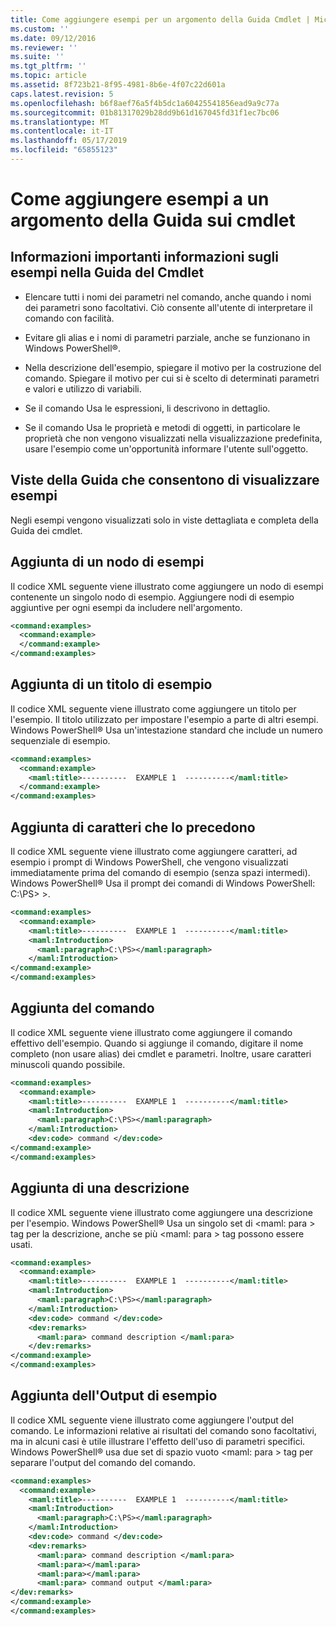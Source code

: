 ```yaml
---
title: Come aggiungere esempi per un argomento della Guida Cmdlet | Microsoft Docs
ms.custom: ''
ms.date: 09/12/2016
ms.reviewer: ''
ms.suite: ''
ms.tgt_pltfrm: ''
ms.topic: article
ms.assetid: 8f723b21-8f95-4981-8b6e-4f07c22d601a
caps.latest.revision: 5
ms.openlocfilehash: b6f8aef76a5f4b5dc1a60425541856ead9a9c77a
ms.sourcegitcommit: 01b81317029b28dd9b61d167045fd31f1ec7bc06
ms.translationtype: MT
ms.contentlocale: it-IT
ms.lasthandoff: 05/17/2019
ms.locfileid: "65855123"
---
```

# <a name="how-to-add-examples-to-a-cmdlet-help-topic"></a>Come aggiungere esempi a un argomento della Guida sui cmdlet

## <a name="things-to-know-about-examples-in-cmdlet-help"></a>Informazioni importanti informazioni sugli esempi nella Guida del Cmdlet

- Elencare tutti i nomi dei parametri nel comando, anche quando i nomi dei parametri sono facoltativi. Ciò consente all'utente di interpretare il comando con facilità.

- Evitare gli alias e i nomi di parametri parziale, anche se funzionano in Windows PowerShell®.

- Nella descrizione dell'esempio, spiegare il motivo per la costruzione del comando. Spiegare il motivo per cui si è scelto di determinati parametri e valori e utilizzo di variabili.

- Se il comando Usa le espressioni, li descrivono in dettaglio.

- Se il comando Usa le proprietà e metodi di oggetti, in particolare le proprietà che non vengono visualizzati nella visualizzazione predefinita, usare l'esempio come un'opportunità informare l'utente sull'oggetto.

## <a name="help-views-that-display-examples"></a>Viste della Guida che consentono di visualizzare esempi

Negli esempi vengono visualizzati solo in viste dettagliata e completa della Guida dei cmdlet.

## <a name="adding-an-examples-node"></a>Aggiunta di un nodo di esempi

Il codice XML seguente viene illustrato come aggiungere un nodo di esempi contenente un singolo nodo di esempio. Aggiungere nodi di esempio aggiuntive per ogni esempi da includere nell'argomento.

```xml
<command:examples>
  <command:example>
  </command:example>
</command:examples>
```

## <a name="adding-an-example-title"></a>Aggiunta di un titolo di esempio

Il codice XML seguente viene illustrato come aggiungere un titolo per l'esempio. Il titolo utilizzato per impostare l'esempio a parte di altri esempi. Windows PowerShell® Usa un'intestazione standard che include un numero sequenziale di esempio.

```xml
<command:examples>
  <command:example>
    <maml:title>----------  EXAMPLE 1  ----------</maml:title>
  </command:example>
</command:examples>
```

## <a name="adding-preceding-characters"></a>Aggiunta di caratteri che lo precedono

Il codice XML seguente viene illustrato come aggiungere caratteri, ad esempio i prompt di Windows PowerShell, che vengono visualizzati immediatamente prima del comando di esempio (senza spazi intermedi). Windows PowerShell® Usa il prompt dei comandi di Windows PowerShell: C:\PS&GT; &GT;.

```xml
<command:examples>
  <command:example>
    <maml:title>----------  EXAMPLE 1  ----------</maml:title>
    <maml:Introduction>
      <maml:paragraph>C:\PS></maml:paragraph>
    </maml:Introduction>
</command:example>
</command:examples>
```

## <a name="adding-the-command"></a>Aggiunta del comando

Il codice XML seguente viene illustrato come aggiungere il comando effettivo dell'esempio. Quando si aggiunge il comando, digitare il nome completo (non usare alias) dei cmdlet e parametri. Inoltre, usare caratteri minuscoli quando possibile.

```xml
<command:examples>
  <command:example>
    <maml:title>----------  EXAMPLE 1  ----------</maml:title>
    <maml:Introduction>
      <maml:paragraph>C:\PS></maml:paragraph>
    </maml:Introduction>
    <dev:code> command </dev:code>
</command:example>
</command:examples>
```

## <a name="adding-a-description"></a>Aggiunta di una descrizione

Il codice XML seguente viene illustrato come aggiungere una descrizione per l'esempio. Windows PowerShell® Usa un singolo set di \<maml: para > tag per la descrizione, anche se più \<maml: para > tag possono essere usati.

```xml
<command:examples>
  <command:example>
    <maml:title>----------  EXAMPLE 1  ----------</maml:title>
    <maml:Introduction>
      <maml:paragraph>C:\PS></maml:paragraph>
    </maml:Introduction>
    <dev:code> command </dev:code>
    <dev:remarks>
      <maml:para> command description </maml:para>
    </dev:remarks>
</command:example>
</command:examples>
```

## <a name="adding-example-output"></a>Aggiunta dell'Output di esempio

Il codice XML seguente viene illustrato come aggiungere l'output del comando. Le informazioni relative ai risultati del comando sono facoltativi, ma in alcuni casi è utile illustrare l'effetto dell'uso di parametri specifici. Windows PowerShell® usa due set di spazio vuoto \<maml: para > tag per separare l'output del comando del comando.

```xml
<command:examples>
  <command:example>
    <maml:title>----------  EXAMPLE 1  ----------</maml:title>
    <maml:Introduction>
      <maml:paragraph>C:\PS></maml:paragraph>
    </maml:Introduction>
    <dev:code> command </dev:code>
    <dev:remarks>
      <maml:para> command description </maml:para>
      <maml:para></maml:para>
      <maml:para></maml:para>
      <maml:para> command output </maml:para>
</dev:remarks>
</command:example>
</command:examples>
```